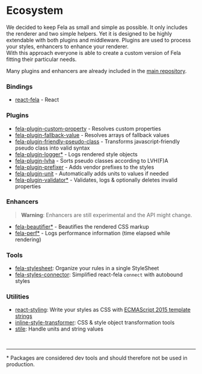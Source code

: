 # Ecosystem

We decided to keep Fela as small and simple as possible. It only includes the renderer and two simple helpers. Yet it is designed to be highly extendable with both plugins and middleware.
Plugins are used to process your styles, enhancers to enhance your renderer. <br>
With this approach everyone is able to create a custom version of Fela fitting their particular needs.

Many plugins and enhancers are already included in the [main repository](https://github.com/rofrischmann/fela/tree/master/packages).

### Bindings
* [react-fela](https://github.com/rofrischmann/react-fela) - React

### Plugins
* [fela-plugin-custom-property](https://github.com/rofrischmann/fela/tree/master/packages/fela-plugin-custom-property) - Resolves custom properties
* [fela-plugin-fallback-value](https://github.com/rofrischmann/fela/tree/master/packages/fela-plugin-fallback-value) - Resolves arrays of fallback values
* [fela-plugin-friendly-pseudo-class](https://github.com/rofrischmann/fela/tree/master/packages/fela-plugin-friendly-pseudo-class) - Transforms javascript-friendly pseudo class into valid syntax
* [fela-plugin-logger*](https://github.com/rofrischmann/fela/tree/master/packages/fela-plugin-logger) - Logs rendered style objects
* [fela-plugin-lvha](https://github.com/rofrischmann/fela/tree/master/packages/fela-plugin-lvha) - Sorts pseudo classes according to LVH(F)A
* [fela-plugin-prefixer](https://github.com/rofrischmann/fela/tree/master/packages/fela-plugin-prefixer) - Adds vendor prefixes to the styles
* [fela-plugin-unit](https://github.com/rofrischmann/fela/tree/master/packages/fela-plugin-unit) - Automatically adds units to values if needed
* [fela-plugin-validator*](https://github.com/rofrischmann/fela/tree/master/packages/fela-plugin-validator) - Validates, logs & optionally deletes invalid properties

### Enhancers
> **Warning**: Enhancers are still experimental and the API might change.

* [fela-beautifier*](https://github.com/rofrischmann/fela/tree/master/packages/fela-beautifier) - Beautifies the rendered CSS markup
* [fela-perf*](https://github.com/rofrischmann/fela/tree/master/packages/fela-perf) - Logs performance information (time elapsed while rendering)

### Tools
* [fela-stylesheet](https://github.com/rofrischmann/fela-stylesheet): Organize your rules in a single StyleSheet
* [fela-styles-connector](https://github.com/dustin-H/fela-styles-connector): Simplified react-fela `connect` with autobound styles

### Utilities
* [react-styling](https://github.com/halt-hammerzeit/react-styling): Write your styles as CSS with [ECMAScript 2015 template strings](https://developer.mozilla.org/de/docs/Web/JavaScript/Reference/template_strings)
* [inline-style-transformer](https://github.com/rofrischmann/inline-style-transformer): CSS & style object transformation tools
* [stile](https://github.com/bloodyowl/stile): Handle units and string values

<br>

------

\* Packages are considered dev tools and should therefore not be used in production.
